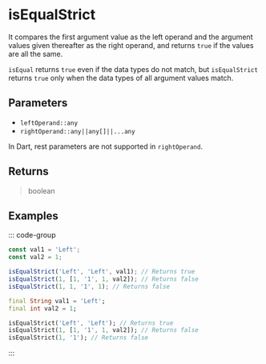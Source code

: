 # isEqualStrict <Lang dart js />

It compares the first argument value as the left operand and the argument values given thereafter as the right operand, and returns `true` if the values are all the same.

`isEqual` returns `true` even if the data types do not match, but `isEqualStrict` returns `true` only when the data types of all argument values match.

## Parameters

- `leftOperand::any`
- `rightOperand::any||any[]||...any`

In Dart, rest parameters are not supported in `rightOperand`.

## Returns

> boolean

## Examples

::: code-group

```javascript [JavaScript]
const val1 = 'Left';
const val2 = 1;

isEqualStrict('Left', 'Left', val1); // Returns true
isEqualStrict(1, [1, '1', 1, val2]); // Returns false
isEqualStrict(1, 1, '1', 1); // Returns false
```

```dart [Dart]
final String val1 = 'Left';
final int val2 = 1;

isEqualStrict('Left', 'Left'); // Returns true
isEqualStrict(1, [1, '1', 1, val2]); // Returns false
isEqualStrict(1, '1'); // Returns false
```

:::

